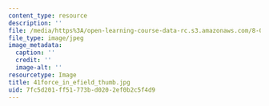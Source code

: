 ```yaml
---
content_type: resource
description: ''
file: /media/https%3A/open-learning-course-data-rc.s3.amazonaws.com/8-02t-electricity-and-magnetism-spring-2005/7fc5d201ff51773bd0202ef0b2c5f4d9_41force_in_efield_thumb.jpg
file_type: image/jpeg
image_metadata:
  caption: ''
  credit: ''
  image-alt: ''
resourcetype: Image
title: 41force_in_efield_thumb.jpg
uid: 7fc5d201-ff51-773b-d020-2ef0b2c5f4d9
---
```

